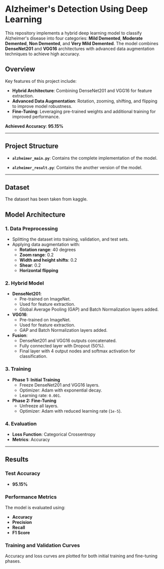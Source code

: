 # Alzheimer's Detection Using Deep Learning

This repository implements a hybrid deep learning model to classify Alzheimer's disease into four categories: **Mild Demented**, **Moderate Demented**, **Non Demented**, and **Very Mild Demented**. The model combines **DenseNet201** and **VGG16** architectures with advanced data augmentation techniques to achieve high accuracy.

## Overview

Key features of this project include:
- **Hybrid Architecture**: Combining DenseNet201 and VGG16 for feature extraction.
- **Advanced Data Augmentation**: Rotation, zooming, shifting, and flipping to improve model robustness.
- **Fine-Tuning**: Leveraging pre-trained weights and additional training for improved performance.

**Achieved Accuracy**: **95.15%**

---

## Project Structure

- **`alzheimer_main.py`**: Contains the complete implementation of the model.

- **`alzheimer_result.py`**: Contains the another version of the model.

---

## Dataset

The dataset has been taken from kaggle.

## Model Architecture

### 1. Data Preprocessing
- Splitting the dataset into training, validation, and test sets.
- Applying data augmentation with:
  - **Rotation range**: 40 degrees
  - **Zoom range**: 0.2
  - **Width and height shifts**: 0.2
  - **Shear**: 0.2
  - **Horizontal flipping**

### 2. Hybrid Model
- **DenseNet201**:
  - Pre-trained on ImageNet.
  - Used for feature extraction.
  - Global Average Pooling (GAP) and Batch Normalization layers added.
- **VGG16**:
  - Pre-trained on ImageNet.
  - Used for feature extraction.
  - GAP and Batch Normalization layers added.
- **Fusion**:
  - DenseNet201 and VGG16 outputs concatenated.
  - Fully connected layer with Dropout (50%).
  - Final layer with 4 output nodes and softmax activation for classification.

### 3. Training
- **Phase 1: Initial Training**
  - Freeze DenseNet201 and VGG16 layers.
  - Optimizer: Adam with exponential decay.
  - Learning rate: `0.001`.
- **Phase 2: Fine-Tuning**
  - Unfreeze all layers.
  - Optimizer: Adam with reduced learning rate (`1e-5`).

### 4. Evaluation
- **Loss Function**: Categorical Crossentropy
- **Metrics**: Accuracy

---

## Results

### Test Accuracy
- **95.15%**

### Performance Metrics
The model is evaluated using:
- **Accuracy**
- **Precision**
- **Recall**
- **F1 Score**

### Training and Validation Curves
Accuracy and loss curves are plotted for both initial training and fine-tuning phases.



